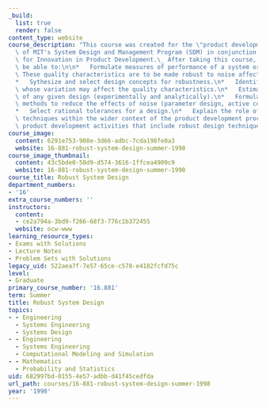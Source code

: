 ```yaml
---
_build:
  list: true
  render: false
content_type: website
course_description: "This course was created for the \"product development\" track\
  \ of MIT's System Design and Management Program (SDM) in conjunction with the Center\
  \ for Innovation in Product Development.\_ After taking this course, a student should\
  \ be able to:\n\n*   Formulate measures of performance of a system or quality characteristics.\
  \ These quality characteristics are to be made robust to noise affecting the system.\n\
  *   Sythesize and select design concepts for robustness.\n*   Identify noise factors\
  \ whose variation may affect the quality characteristics.\n*   Estimate the robustness\
  \ of any given design (experimentally and analytically).\n*   Formulate and implement\
  \ methods to reduce the effects of noise (parameter design, active control, adjustment).\n\
  *   Select rational tolerances for a design.\n*   Explain the role of robust design\
  \ techniques within the wider context of the product development process.\n*   Lead\
  \ product development activities that include robust design techniques.\n"
course_image:
  content: 6291e753-908e-3d66-adbc-7cda198fe0a3
  website: 16-881-robust-system-design-summer-1998
course_image_thumbnail:
  content: 43c5bde0-58d9-d574-3616-1ffcea4909c9
  website: 16-881-robust-system-design-summer-1998
course_title: Robust System Design
department_numbers:
- '16'
extra_course_numbers: ''
instructors:
  content:
  - ce2a794a-3bd9-f266-68f3-776c1b372455
  website: ocw-www
learning_resource_types:
- Exams with Solutions
- Lecture Notes
- Problem Sets with Solutions
legacy_uid: 522aea7f-7e57-65ce-c578-e4182fcfd75c
level:
- Graduate
primary_course_number: '16.881'
term: Summer
title: Robust System Design
topics:
- - Engineering
  - Systems Engineering
  - Systems Design
- - Engineering
  - Systems Engineering
  - Computational Modeling and Simulation
- - Mathematics
  - Probability and Statistics
uid: 682997bd-0155-4e57-adbb-d41f45cedfda
url_path: courses/16-881-robust-system-design-summer-1998
year: '1998'
---
```

